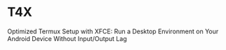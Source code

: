 # T4X
Optimized Termux Setup with XFCE: Run a Desktop Environment on Your Android Device Without Input/Output Lag 
